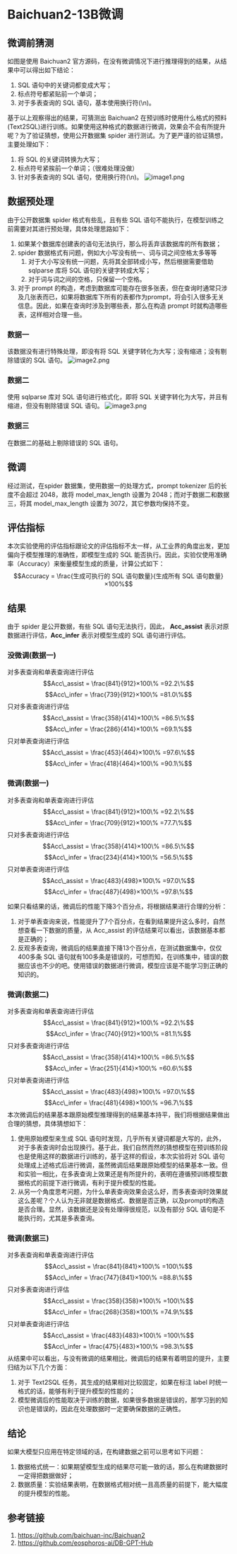 # Baichuan2-13B微调
## 微调前猜测
如图是使用 Baichuan2 官方源码，在没有微调情况下进行推理得到的结果，从结果中可以得出如下结论：

1. SQL 语句中的关键词都变成大写；
2. 标点符号都紧贴前一个单词；
3. 对于多表查询的 SQL 语句，基本使用换行符(\n)。

基于以上观察得出的结果，可猜测出 Baichuan2 在预训练时使用什么格式的预料(Text2SQL)进行训练。如果使用这种格式的数据进行微调，效果会不会有所提升呢？为了验证猜想，使用公开数据集 spider 进行测试。为了更严谨的验证猜想，主要处理如下：

1. 将 SQL 的关键词转换为大写；
2. 标点符号紧挨前一个单词；（很难处理没做）
3. 针对多表查询的 SQL 语句，使用换行符(\n)。
![image1.png](images/image1.png)

## 数据预处理
由于公开数据集 spider 格式有些乱，且有些 SQL 语句不能执行，在模型训练之前需要对其进行预处理，具体处理思路如下：

1. 如果某个数据库创建表的语句无法执行，那么将丢弃该数据库的所有数据；
2. spider 数据格式有问题，例如大小写没有统一、词与词之间空格太多等等
   1. 对于大小写没有统一问题，先将其全部转成小写，然后根据需要借助 sqlparse 库将 SQL 语句的关键字转成大写；
   2. 对于词与词之间的空格，只保留一个空格。
3. 对于 prompt 的构造，考虑到数据库可能存在很多张表，但在查询时通常只涉及几张表而已，如果将数据库下所有的表都作为prompt，将会引入很多无关信息。因此，如果在查询时涉及到哪些表，那么在构造 prompt 时就构造哪些表，这样相对合理一些。
### 数据一
该数据没有进行特殊处理，即没有将 SQL 关键字转化为大写；没有缩进；没有剔除错误的 SQL 语句。
![image2.png](images/image2.png)

### 数据二
使用 sqlparse 库对 SQL 语句进行格式化，即将 SQL 关键字转化为大写，并且有缩进，但没有剔除错误 SQL 语句。
![image3.png](images/image3.png)

### 数据三
在数据二的基础上剔除错误的 SQL 语句。
## 微调
经过测试，在spider 数据集，使用数据一的处理方式，prompt tokenizer 后的长度不会超过 2048，故将 model_max_length 设置为 2048；而对于数据二和数据三，将其 model_max_length 设置为 3072，其它参数均保持不变。
## 评估指标
本次实验使用的评估指标跟论文的评估指标不太一样，从工业界的角度出发，更加偏向于模型推理的准确性，即模型生成的 SQL 能否执行。因此，实验仅使用准确率（Accuracy）来衡量模型生成的质量，计算公式如下：
$$Accuracy = \frac{生成可执行的 SQL 语句数量}{生成所有 SQL 语句数量}×100%$$
## 结果
由于 spider 是公开数据，有些 SQL 语句无法执行，因此， **Acc_assist** 表示对原数据进行评估，**Acc_infer** 表示对模型生成的 SQL 语句进行评估。
### 没微调(数据一)
对多表查询和单表查询进行评估
$$Acc\_assist = \frac{841}{912}×100\%
=92.2\%$$
$$Acc\_infer = \frac{739}{912}×100\%
=81.0\%$$
只对多表查询进行评估
$$Acc\_assist = \frac{358}{414}×100\%
=86.5\%$$
$$Acc\_infer = \frac{286}{414}×100\%
=69.1\%$$
只对单表查询进行评估
$$Acc\_assist = \frac{453}{464}×100\%
=97.6\%$$
$$Acc\_infer = \frac{418}{464}×100\%
=90.1\%$$
### 微调(数据一)
对多表查询和单表查询进行评估
$$Acc\_assist = \frac{841}{912}×100\%
=92.2\%$$
$$Acc\_infer = \frac{709}{912}×100\%
=77.7\%$$
只对多表查询进行评估
$$Acc\_assist = \frac{358}{414}×100\%
=86.5\%$$
$$Acc\_infer = \frac{234}{414}×100\%
=56.5\%$$
只对单表查询进行评估
$$Acc\_assist = \frac{483}{498}×100\%
=97.0\%$$
$$Acc\_infer = \frac{487}{498}×100\%
=97.8\%$$

如果只看结果的话，微调后的性能下降3个百分点，将根据结果进行合理的分析：

1. 对于单表查询来说，性能提升了7个百分点，在看到结果提升这么多时，自然想查看一下数据的质量，从 Acc_assist 的评估结果可以看出，该数据基本都是正确的；
2. 反观多表查询，微调后的结果直接下降13个百分点，在测试数据集中，仅仅400多条 SQL 语句就有100多条是错误的，可想而知，在训练集中，错误的数据应该也不少的吧。使用错误的数据进行微调，模型应该是不能学习到正确的知识的。
### 微调(数据二)
对多表查询和单表查询进行评估
$$Acc\_assist = \frac{841}{912}×100\%
=92.2\%$$
$$Acc\_infer = \frac{740}{912}×100\%
=81.1\%$$
只对多表查询进行评估
$$Acc\_assist = \frac{358}{414}×100\%
=86.5\%$$
$$Acc\_infer = \frac{251}{414}×100\%
=60.6\%$$
只对单表查询进行评估
$$Acc\_assist = \frac{483}{498}×100\%
=97.0\%$$
$$Acc\_infer = \frac{481}{498}×100\%
=96.7\%$$
本次微调后的结果基本跟原始模型推理得到的结果基本持平，我们将根据结果做出合理的猜想，具体猜想如下：

1. 使用原始模型来生成 SQL 语句时发现，几乎所有关键词都是大写的，此外，对于多表查询时会出现换行。基于此，我们自然而然的猜想模型在预训练阶段也是使用这样的数据进行训练的，基于这样的假设，本次实验将对 SQL 语句处理成上述格式后进行微调，虽然微调后结果跟原始模型的结果基本一致。但和实验一相比，在多表查询上效果还是有所提升的，表明在遵循预训练模型数据格式的前提下进行微调，有利于提升模型的性能。
2. 从另一个角度思考问题，为什么单表查询效果会这么好，而多表查询时效果就这么差呢？个人认为无非就是数据格式、数据是否正确，以及prompt的构造是否合理。显然，该数据还是没有处理得很规范，以及有部分 SQL 语句是不能执行的，尤其是多表查询。
### 微调(数据三)
对多表查询和单表查询进行评估
$$Acc\_assist = \frac{841}{841}×100\%
=100\%$$
$$Acc\_infer = \frac{747}{841}×100\%
=88.8\%$$
只对多表查询进行评估
$$Acc\_assist = \frac{358}{358}×100\%
=100\%$$
$$Acc\_infer = \frac{268}{358}×100\%
=74.9\%$$
只对单表查询进行评估
$$Acc\_assist = \frac{483}{483}×100\%
=100\%$$
$$Acc\_infer = \frac{475}{483}×100\%
=98.3\%$$
从结果中可以看出，与没有微调的结果相比，微调后的结果有着明显的提升，主要归结为以下几个方面：

1. 对于 Text2SQL 任务，其生成的结果相对比较固定，如果在标注 label 时统一格式的话，能够有利于提升模型的性能的；
2. 模型微调后的性能取决于训练的数据，如果很多数据是错误的，那学习到的知识也是错误的，因此在处理数据时一定要确保数据的正确性。
## 结论
如果大模型只应用在特定领域的话，在构建数据之前可以思考如下问题：

1. 数据格式统一：如果期望模型生成的结果尽可能一致的话，那么在构建数据时一定得把数据做好；
2. 数据质量：实验结果表明，在数据格式相对统一且高质量的前提下，能大幅度的提升模型的性能。

## 参考链接
1. https://github.com/baichuan-inc/Baichuan2
2. https://github.com/eosphoros-ai/DB-GPT-Hub